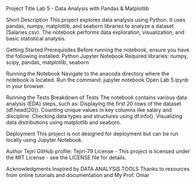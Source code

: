 Project Title
Lab 5 - Data Analysis with Pandas & Matplotlib

Short Description
This project explores data analysis using Python. It uses pandas, numpy, matplotlib, and seaborn libraries to analyze a dataset (Salaries.csv). The notebook performs data exploration, visualization, and basic statistical analysis.

Getting Started
Prerequisites
Before running the notebook, ensure you have the following installed:
Python
Jupyter Notebook
Required libraries: numpy, scipy, pandas, matplotlib, seaborn

Running the Notebook
Navigate to the anacoda directory where the notebook is located.
Run the command:
jupyter notebook
Open Lab 5.ipynb in your browser.

Running the Tests
Breakdown of Tests
The notebook contains various data analysis (EDA) steps, such as:
Displaying the first 20 rows of the dataset (df.head(20)).
Counting unique values in key columns like salary and discipline.
Checking data types and structures using df.info().
Visualizing data distributions using matplotlib and seaborn.

Deployment
This project is not designed for deployment but can be run locally using Jupyter Notebook.

Author
Tejiri
GitHub profile: Tejiri-79
License - This project is licensed under the MIT License - see the LICENSE file for details.

Acknowledgments
Inspired by DATA ANALYSIS TOOLS 
Thanks to resources from online tutorials and documentation and My Prof. Omar
